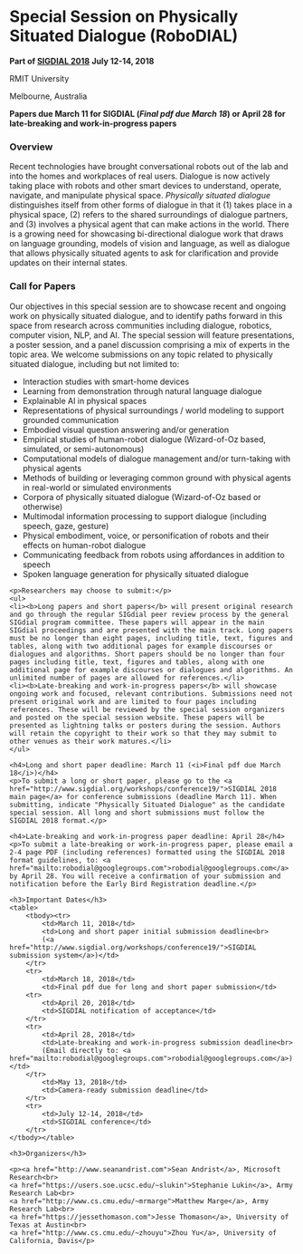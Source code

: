 # Special Session on Physically Situated Dialogue (RoboDIAL)

**Part of [SIGDIAL 2018](http://www.sigdial.org/workshops/conference19/)**
**July 12-14, 2018**

RMIT University

Melbourne, Australia
	
**Papers due March 11 for SIGDIAL (_Final pdf due March 18_) or April 28 for late-breaking and work-in-progress papers**

<h3>Overview</h3>

<p>Recent technologies have brought conversational robots out of the lab and into the homes and workplaces of real users. Dialogue is now actively taking place with robots and other smart devices to understand, operate, navigate, and manipulate physical space. <i>Physically situated dialogue</i> distinguishes itself from other forms of dialogue in that it (1) takes place in a physical space, (2) refers to the shared surroundings of dialogue partners, and (3) involves a physical agent that can make actions in the world. There is a growing need for showcasing bi-directional dialogue work that draws on language grounding, models of vision and language, as well as dialogue that allows physically situated agents to ask for clarification and provide updates on their internal states.</p>

<h3>Call for Papers</h3>

<p>Our objectives in this special session are to showcase recent and ongoing work on physically situated dialogue, and to identify paths forward in this space from research across communities including dialogue, robotics, computer vision, NLP, and AI. The special session will feature presentations, a poster session, and a panel discussion comprising a mix of experts in the topic area. We welcome submissions on any topic related to physically situated dialogue, including but not limited to:</p>
    <ul>
		<li>Interaction studies with smart-home devices</li>
		<li>Learning from demonstration through natural language dialogue</li>
		<li>Explainable AI in physical spaces</li>
		<li>Representations of physical surroundings / world modeling to support grounded communication</li>
		<li>Embodied visual question answering and/or generation</li>
		<li>Empirical studies of human-robot dialogue (Wizard-of-Oz based, simulated, or semi-autonomous)</li>
		<li>Computational models of dialogue management and/or turn-taking with physical agents</li>
		<li>Methods of building or leveraging common ground with physical agents in real-world or simulated environments</li>
		<li>Corpora of physically situated dialogue (Wizard-of-Oz based or otherwise)</li>
		<li>Multimodal information processing to support dialogue (including speech, gaze, gesture)</li>
		<li>Physical embodiment, voice, or personification of robots and their effects on human-robot dialogue</li>
		<li>Communicating feedback from robots using affordances in addition to speech</li>
		<li>Spoken language generation for physically situated dialogue</li>
    </ul>
		
	<p>Researchers may choose to submit:</p>
	<ul>
	<li><b>Long papers and short papers</b> will present original research and go through the regular SIGdial peer review process by the general SIGdial program committee. These papers will appear in the main SIGdial proceedings and are presented with the main track. Long papers must be no longer than eight pages, including title, text, figures and tables, along with two additional pages for example discourses or dialogues and algorithms. Short papers should be no longer than four pages including title, text, figures and tables, along with one additional page for example discourses or dialogues and algorithms. An unlimited number of pages are allowed for references.</li>
	<li><b>Late-breaking and work-in-progress papers</b> will showcase ongoing work and focused, relevant contributions. Submissions need not present original work and are limited to four pages including references. These will be reviewed by the special session organizers and posted on the special session website. These papers will be presented as lightning talks or posters during the session. Authors will retain the copyright to their work so that they may submit to other venues as their work matures.</li>
	</ul>
		
	<h4>Long and short paper deadline: March 11 (<i>Final pdf due March 18</i>)</h4>
	<p>To submit a long or short paper, please go to the <a href="http://www.sigdial.org/workshops/conference19/">SIGDIAL 2018 main page</a> for conference submissions (deadline March 11). When submitting, indicate "Physically Situated Dialogue" as the candidate special session. All long and short submissions must follow the SIGDIAL 2018 format.</p>

	<h4>Late-breaking and work-in-progress paper deadline: April 28</h4>
	<p>To submit a late-breaking or work-in-progress paper, please email a 2-4 page PDF (including references) formatted using the SIGDIAL 2018 format guidelines, to: <a href="mailto:robodial@googlegroups.com">robodial@googlegroups.com</a> by April 28. You will receive a confirmation of your submission and notification before the Early Bird Registration deadline.</p>
  
    <h3>Important Dates</h3>
    <table>
        <tbody><tr>
            <td>March 11, 2018</td>
            <td>Long and short paper initial submission deadline<br>
            (<a href="http://www.sigdial.org/workshops/conference19/">SIGDIAL submission system</a>)</td>
        </tr>
		<tr>
			<td>March 18, 2018</td>
			<td>Final pdf due for long and short paper submission</td>
        <tr>
            <td>April 20, 2018</td>
            <td>SIGDIAL notification of acceptance</td>
        </tr>
        <tr>
            <td>April 28, 2018</td>
            <td>Late-breaking and work-in-progress submission deadline<br>
            (Email directly to: <a href="mailto:robodial@googlegroups.com">robodial@googlegroups.com</a>)</td>
        </tr>
            <td>May 13, 2018</td>
            <td>Camera-ready submission deadline</td>
        </tr>
        <tr>
            <td>July 12-14, 2018</td>
            <td>SIGDIAL conference</td>
        </tr>
    </tbody></table>

    <h3>Organizers</h3>

    <p><a href="http://www.seanandrist.com">Sean Andrist</a>, Microsoft Research<br>
    <a href="https://users.soe.ucsc.edu/~slukin">Stephanie Lukin</a>, Army Research Lab<br>
    <a href="http://www.cs.cmu.edu/~mrmarge">Matthew Marge</a>, Army Research Lab<br>
    <a href="https://jessethomason.com">Jesse Thomason</a>, University of Texas at Austin<br>
    <a href="http://www.cs.cmu.edu/~zhouyu">Zhou Yu</a>, University of California, Davis</p>
